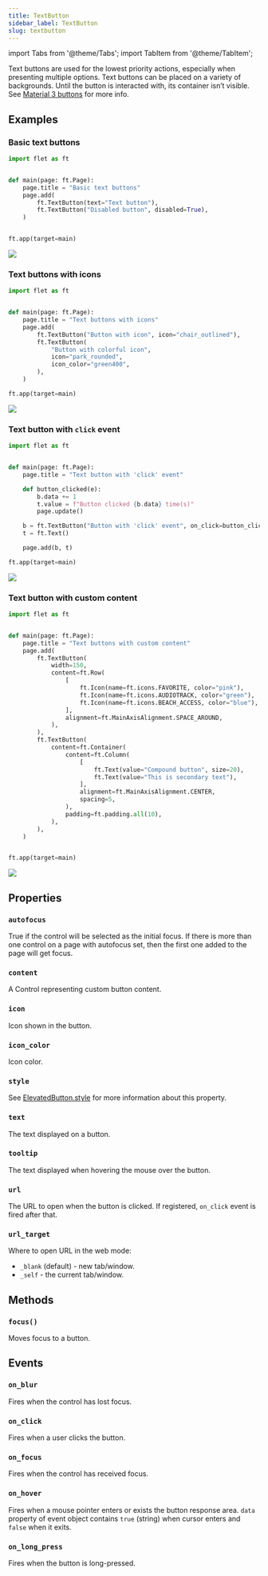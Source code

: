```yaml
---
title: TextButton
sidebar_label: TextButton
slug: textbutton
---
```


import Tabs from '@theme/Tabs';
import TabItem from '@theme/TabItem';

Text buttons are used for the lowest priority actions, especially when presenting multiple options. Text buttons can be placed on a variety of backgrounds. Until the button is interacted with, its container isn’t visible. See [Material 3 buttons](https://m3.material.io/components/buttons/overview) for more info.

## Examples

### Basic text buttons

<Tabs groupId="language">
  <TabItem value="python" label="Python" default>

```python
import flet as ft


def main(page: ft.Page):
    page.title = "Basic text buttons"
    page.add(
        ft.TextButton(text="Text button"),
        ft.TextButton("Disabled button", disabled=True),
    )


ft.app(target=main)
```
  </TabItem>
</Tabs>

<img src="/img/docs/controls/text-button/basic-text-buttons.png" className="screenshot-40" />

### Text buttons with icons

<Tabs groupId="language">
  <TabItem value="python" label="Python" default>

```python
import flet as ft


def main(page: ft.Page):
    page.title = "Text buttons with icons"
    page.add(
        ft.TextButton("Button with icon", icon="chair_outlined"),
        ft.TextButton(
            "Button with colorful icon",
            icon="park_rounded",
            icon_color="green400",
        ),
    )

ft.app(target=main)
```
  </TabItem>
</Tabs>

<img src="/img/docs/controls/text-button/text-buttons-with-icons.png" className="screenshot-40" />

### Text button with `click` event

<Tabs groupId="language">
  <TabItem value="python" label="Python" default>

```python
import flet as ft


def main(page: ft.Page):
    page.title = "Text button with 'click' event"

    def button_clicked(e):
        b.data += 1
        t.value = f"Button clicked {b.data} time(s)"
        page.update()

    b = ft.TextButton("Button with 'click' event", on_click=button_clicked, data=0)
    t = ft.Text()

    page.add(b, t)

ft.app(target=main)

```
  </TabItem>
</Tabs>

<img src="/img/docs/controls/text-button/text-button-with-click-event.gif" className="screenshot-50" />

### Text button with custom content 

<Tabs groupId="language">
  <TabItem value="python" label="Python" default>

```python
import flet as ft


def main(page: ft.Page):
    page.title = "Text buttons with custom content"
    page.add(
        ft.TextButton(
            width=150,
            content=ft.Row(
                [
                    ft.Icon(name=ft.icons.FAVORITE, color="pink"),
                    ft.Icon(name=ft.icons.AUDIOTRACK, color="green"),
                    ft.Icon(name=ft.icons.BEACH_ACCESS, color="blue"),
                ],
                alignment=ft.MainAxisAlignment.SPACE_AROUND,
            ),
        ),
        ft.TextButton(
            content=ft.Container(
                content=ft.Column(
                    [
                        ft.Text(value="Compound button", size=20),
                        ft.Text(value="This is secondary text"),
                    ],
                    alignment=ft.MainAxisAlignment.CENTER,
                    spacing=5,
                ),
                padding=ft.padding.all(10),
            ),
        ),
    )


ft.app(target=main)

```

  </TabItem>
  
</Tabs>

<img src="/img/docs/controls/text-button/text-buttons-with-custom-content.png" className="screenshot-40" />

## Properties

### `autofocus`

True if the control will be selected as the initial focus. If there is more than one control on a page with autofocus set, then the first one added to the page will get focus.

### `content`

A Control representing custom button content.

### `icon`

Icon shown in the button.

### `icon_color`

Icon color.

### `style`

See [ElevatedButton.style](/docs/controls/elevatedbutton#style) for more information about this property.

### `text`

The text displayed on a button.

### `tooltip`

The text displayed when hovering the mouse over the button.

### `url`

The URL to open when the button is clicked. If registered, `on_click` event is fired after that.

### `url_target`

Where to open URL in the web mode:

* `_blank` (default) - new tab/window.
* `_self` - the current tab/window.

## Methods

### `focus()`

Moves focus to a button.

## Events

### `on_blur`

Fires when the control has lost focus.

### `on_click`

Fires when a user clicks the button.

### `on_focus`

Fires when the control has received focus.

### `on_hover`

Fires when a mouse pointer enters or exists the button response area. `data` property of event object contains `true` (string) when cursor enters and `false` when it exits.

### `on_long_press`

Fires when the button is long-pressed.
